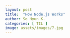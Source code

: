 ```yaml
---
layout: post
title:  "How Node.js Works"
author: So Hyun K.
categories: [ TIL ]
image: assets/images/7.jpg
---
```


